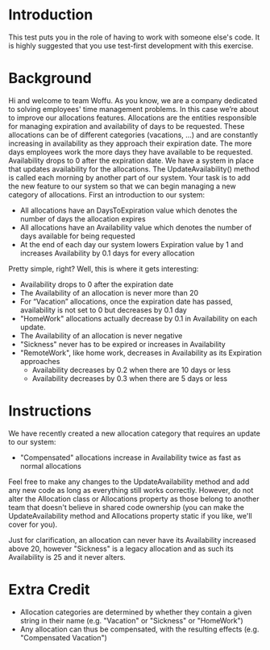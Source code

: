 # Introduction

This test puts you in the role of having to work with someone else's code. It is highly suggested that you use test-first development with this exercise. 

# Background

Hi and welcome to team Woffu. As you know, we are a company dedicated to solving employees' time management problems. In this case we’re about to improve our allocations features. Allocations are the entities responsible for managing expiration and availability of days to be requested. These allocations can be of different categories (vacations, …) and are constantly increasing in availability as they approach their expiration date. The more days employees work the more days they have available to be requested. Availability drops to 0 after the expiration date. We have a system in place that updates availability for the allocations. The UpdateAvailability() method is called each morning by another part of our system. Your task is to add the new feature to our system so that we can begin managing a new category of allocations. First an introduction to our system:

- All allocations have an DaysToExpiration value which denotes the number of days the allocation expires
- All allocations have an Availability value which denotes the number of days available for being requested
- At the end of each day our system lowers Expiration value by 1 and increases Availability by 0.1 days for every allocation

Pretty simple, right? Well, this is where it gets interesting:

- Availability drops to 0 after the expiration date
- The Availability of an allocation is never more than 20
- For “Vacation” allocations, once the expiration date has passed, availability is not set to 0 but decreases by 0.1 day
- "HomeWork" allocations actually decrease by 0.1 in Availability on each update.
- The Availability of an allocation is never negative
- "Sickness" never has to be expired or increases in Availability
- "RemoteWork", like home work, decreases in Availability as its Expiration approaches
  - Availability decreases by 0.2 when there are 10 days or less
  - Availability decreases by 0.3 when there are 5 days or less

# Instructions

We have recently created a new allocation category that requires an update to our system:

- "Compensated" allocations increase in Availability twice as fast as normal allocations

Feel free to make any changes to the UpdateAvailability method and add any new code as long as everything still works correctly. However, do not alter the Allocation class or Allocations property as those belong to another team that doesn't believe in shared code ownership (you can make the UpdateAvailability method and Allocations property static if you like, we'll cover for you).

Just for clarification, an allocation can never have its Availability increased above 20, however "Sickness" is a legacy allocation and as such its Availability is 25 and it never alters.

# Extra Credit

- Allocation categories are determined by whether they contain a given string in their name (e.g. "Vacation" or "Sickness" or "HomeWork")
- Any allocation can thus be compensated, with the resulting effects (e.g. "Compensated Vacation")
